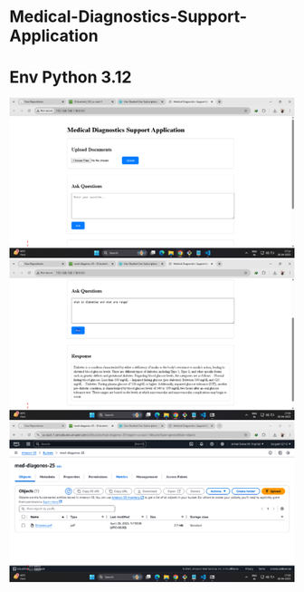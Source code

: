 # Medical-Diagnostics-Support-Application

# Env Python 3.12

![My Image](https://github.com/Durgeshsingh12712/Data-All/blob/main/Med%20Diago/1.Webpage.png)
![My Image](https://github.com/Durgeshsingh12712/Data-All/blob/main/Med%20Diago/2.%20Ask%20and%20Response.png)
![My Image](https://github.com/Durgeshsingh12712/Data-All/blob/main/Med%20Diago/3.%20S3%20Bucket%20File.png)